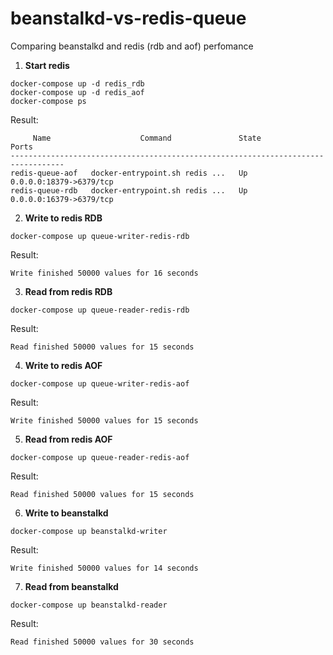 # beanstalkd-vs-redis-queue
Comparing beanstalkd and redis (rdb and aof) perfomance

1. **Start redis**

```shell
docker-compose up -d redis_rdb
docker-compose up -d redis_aof
docker-compose ps
```
Result:
```
     Name                    Command               State            Ports         
----------------------------------------------------------------------------------
redis-queue-aof   docker-entrypoint.sh redis ...   Up      0.0.0.0:18379->6379/tcp
redis-queue-rdb   docker-entrypoint.sh redis ...   Up      0.0.0.0:16379->6379/tcp
```

2. **Write to redis RDB**

```shell
docker-compose up queue-writer-redis-rdb
```
Result:
```
Write finished 50000 values for 16 seconds
```

3. **Read from redis RDB**

```shell
docker-compose up queue-reader-redis-rdb
```
Result:
```
Read finished 50000 values for 15 seconds
```

4. **Write to redis AOF**

```shell
docker-compose up queue-writer-redis-aof
```
Result:
```
Write finished 50000 values for 15 seconds
```

5. **Read from redis AOF**

```shell
docker-compose up queue-reader-redis-aof
```
Result:
```
Read finished 50000 values for 15 seconds
```

6. **Write to beanstalkd**

```shell
docker-compose up beanstalkd-writer
```
Result:
```
Write finished 50000 values for 14 seconds
```

7. **Read from beanstalkd**

```shell
docker-compose up beanstalkd-reader
```
Result:
```
Read finished 50000 values for 30 seconds
```
